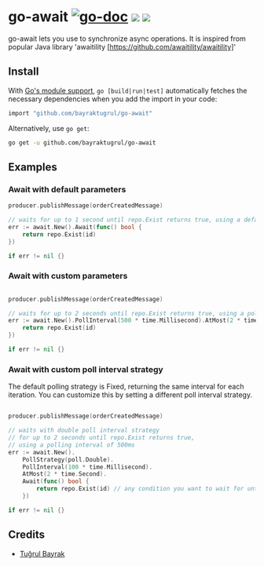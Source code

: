# go-await [![go-doc][doc-img]][doc] [![][workflow-badge]][workflow-actions] [![][license-badge]][license]

go-await lets you use to synchronize async operations. It is inspired from popular Java library 'awaitility [https://github.com/awaitility/awaitility]'

## Install
With [Go's module support](https://go.dev/wiki/Modules#how-to-use-modules), `go [build|run|test]` automatically fetches the necessary dependencies when you add the import in your code:

```sh
import "github.com/bayraktugrul/go-await"
```

Alternatively, use `go get`:

```sh
go get -u github.com/bayraktugrul/go-await
```

## Examples

### Await with default parameters

```go
producer.publishMessage(orderCreatedMessage)

// waits for up to 1 second until repo.Exist returns true, using a default polling interval of 100ms
err := await.New().Await(func() bool {
    return repo.Exist(id)
})

if err != nil {}
```

### Await with custom parameters

```go

producer.publishMessage(orderCreatedMessage)

// waits for up to 2 seconds until repo.Exist returns true, using a polling interval of 500ms
err := await.New().PollInterval(500 * time.Millisecond).AtMost(2 * time.Second).Await(func() bool {
    return repo.Exist(id)
})

if err != nil {}
```

### Await with custom poll interval strategy

The default polling strategy is Fixed, returning the same interval for each iteration. You can customize this by setting a different poll interval strategy.
```go

producer.publishMessage(orderCreatedMessage)

// waits with double poll interval strategy 
// for up to 2 seconds until repo.Exist returns true, 
// using a polling interval of 500ms
err := await.New().
    PollStrategy(poll.Double).
    PollInterval(100 * time.Millisecond).
    AtMost(2 * time.Second).
    Await(func() bool {
        return repo.Exist(id) // any condition you want to wait for until it returns true
    })

if err != nil {}
```

## Credits

* [Tuğrul Bayrak](https://github.com/bayraktugrul)

[doc-img]: https://godoc.org/github.com/bayraktugrul/go-await?status.svg
[doc]: https://godoc.org/github.com/bayraktugrul/go-await

[workflow-actions]: https://github.com/bayraktugrul/go-await/actions
[workflow-badge]: https://github.com/bayraktugrul/go-await/workflows/build/badge.svg

[license]:https://github.com/bayraktugrul/go-await/blob/main/LICENSE
[license-badge]:https://img.shields.io/badge/License-MIT-blue.svg